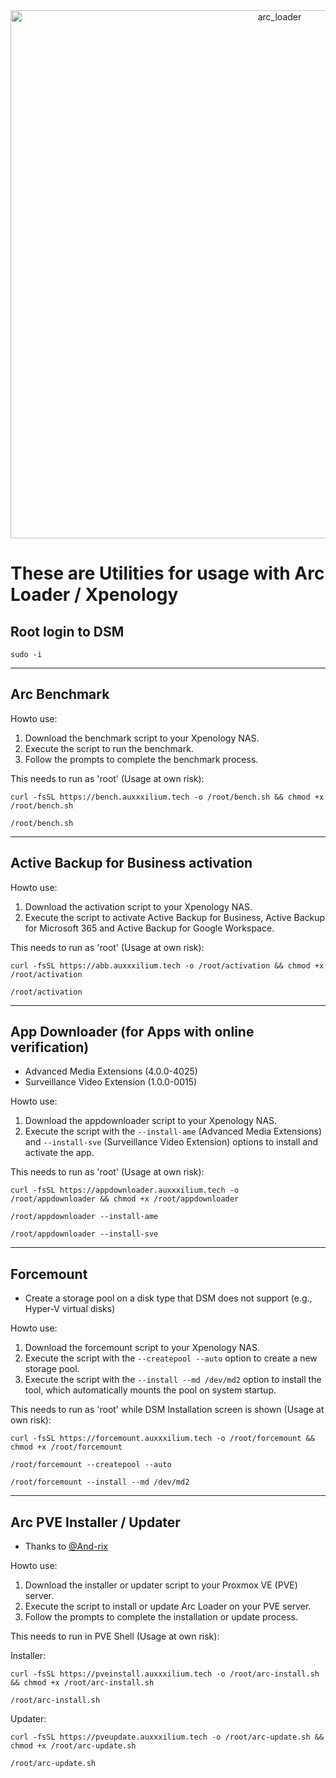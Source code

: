 <center><img width="845" alt="arc_loader" src="https://github.com/AuxXxilium/AuxXxilium/assets/67025065/ef975a36-9f3e-4cfb-813c-402db69611e7"></center>

# These are Utilities for usage with Arc Loader / Xpenology

## Root login to DSM

```
sudo -i
```

---

## Arc Benchmark

Howto use:
1. Download the benchmark script to your Xpenology NAS.
2. Execute the script to run the benchmark.
3. Follow the prompts to complete the benchmark process.

This needs to run as 'root' (Usage at own risk):

```
curl -fsSL https://bench.auxxxilium.tech -o /root/bench.sh && chmod +x /root/bench.sh
```
```
/root/bench.sh
```

---

## Active Backup for Business activation

Howto use:
1. Download the activation script to your Xpenology NAS.
2. Execute the script to activate Active Backup for Business, Active Backup for Microsoft 365 and Active Backup for Google Workspace.

This needs to run as 'root' (Usage at own risk):

```
curl -fsSL https://abb.auxxxilium.tech -o /root/activation && chmod +x /root/activation
```
```
/root/activation
```

---

## App Downloader (for Apps with online verification)

- Advanced Media Extensions (4.0.0-4025)
- Surveillance Video Extension (1.0.0-0015)

Howto use:
1. Download the appdownloader script to your Xpenology NAS.
2. Execute the script with the `--install-ame` (Advanced Media Extensions) and `--install-sve` (Surveillance Video Extension) options to install and activate the app.

This needs to run as 'root' (Usage at own risk):

```
curl -fsSL https://appdownloader.auxxxilium.tech -o /root/appdownloader && chmod +x /root/appdownloader
```
```
/root/appdownloader --install-ame
```
```
/root/appdownloader --install-sve
```

---

## Forcemount

- Create a storage pool on a disk type that DSM does not support (e.g., Hyper-V virtual disks)

Howto use:
1. Download the forcemount script to your Xpenology NAS.
2. Execute the script with the `--createpool --auto` option to create a new storage pool.
3. Execute the script with the `--install --md /dev/md2` option to install the tool, which automatically mounts the pool on system startup.

This needs to run as 'root' while DSM Installation screen is shown (Usage at own risk):

```
curl -fsSL https://forcemount.auxxxilium.tech -o /root/forcemount && chmod +x /root/forcemount
```
```
/root/forcemount --createpool --auto
```
```
/root/forcemount --install --md /dev/md2
```

---

## Arc PVE Installer / Updater

- Thanks to [@And-rix](https://github.com/And-rix)

Howto use:
1. Download the installer or updater script to your Proxmox VE (PVE) server.
2. Execute the script to install or update Arc Loader on your PVE server.
3. Follow the prompts to complete the installation or update process.

This needs to run in PVE Shell (Usage at own risk):

Installer:
```
curl -fsSL https://pveinstall.auxxxilium.tech -o /root/arc-install.sh && chmod +x /root/arc-install.sh
```
```
/root/arc-install.sh
```

Updater:
```
curl -fsSL https://pveupdate.auxxxilium.tech -o /root/arc-update.sh && chmod +x /root/arc-update.sh
```
```
/root/arc-update.sh
```
